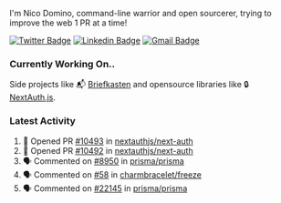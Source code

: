 
I'm Nico Domino, command-line warrior and open sourcerer, trying to improve the web 1 PR at a time!

[![Twitter Badge](https://img.shields.io/badge/-@ndom91-1ca0f1?style=flat-square&labelColor=1ca0f1&logo=twitter&logoColor=white&link=https://twitter.com/ndom91)](https://twitter.com/ndom91) [![Linkedin Badge](https://img.shields.io/badge/-ndom91-blue?style=flat-square&logo=Linkedin&logoColor=white&link=https://www.linkedin.com/in/ndom91/)](https://www.linkedin.com/in/ndom91/) [![Gmail Badge](https://img.shields.io/badge/-yo@ndo.dev-c14438?style=flat-square&logo=mail.ru&logoColor=white&link=mailto:yo@ndo.dev)](mailto:yo@ndo.dev)

### Currently Working On..

Side projects like 📬 [Briefkasten](https://briefkastenhq.com) and opensource libraries like 🔒 [NextAuth.js](https://github.com/nextauthjs/next-auth).

<!--START_SECTION_PROFILE_VIEWS:readme-info-->
<!--END_SECTION_PROFILE_VIEWS:readme-info-->

<!--START_SECTION_DAILY_COMMIT:readme-info-->
<!--END_SECTION_DAILY_COMMIT:readme-info-->

<!--START_SECTION_WEEKLY_COMMIT:readme-info-->
<!--END_SECTION_WEEKLY_COMMIT:readme-info-->

### Latest Activity

<!--START_SECTION:activity-->
1. 💪 Opened PR [#10493](https://github.com/nextauthjs/next-auth/pull/10493) in [nextauthjs/next-auth](https://github.com/nextauthjs/next-auth)
2. 💪 Opened PR [#10492](https://github.com/nextauthjs/next-auth/pull/10492) in [nextauthjs/next-auth](https://github.com/nextauthjs/next-auth)
3. 🗣 Commented on [#8950](https://github.com/prisma/prisma/issues/8950#issuecomment-2041032581) in [prisma/prisma](https://github.com/prisma/prisma)
4. 🗣 Commented on [#58](https://github.com/charmbracelet/freeze/issues/58#issuecomment-2037023105) in [charmbracelet/freeze](https://github.com/charmbracelet/freeze)
5. 🗣 Commented on [#22145](https://github.com/prisma/prisma/issues/22145#issuecomment-2035226489) in [prisma/prisma](https://github.com/prisma/prisma)
<!--END_SECTION:activity-->
